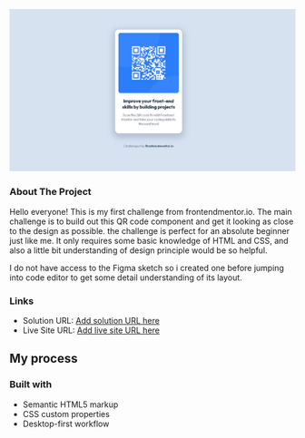 ![](./Assets/screenshot.JPG)

### About The Project
Hello everyone!
This is my first challenge from frontendmentor.io. The main challenge is to build out this QR code component and get it looking as close to the design as possible. the challenge is perfect for an absolute beginner just like me. It only requires some basic knowledge of HTML and CSS, and also a little bit understanding of design principle would be so helpful.

I do not have access to the Figma sketch so i created one before jumping into code editor to get some detail understanding of its layout.

### Links

- Solution URL: [Add solution URL here](https://your-solution-url.com)
- Live Site URL: [Add live site URL here](https://your-live-site-url.com)

## My process

### Built with

- Semantic HTML5 markup
- CSS custom properties
- Desktop-first workflow
